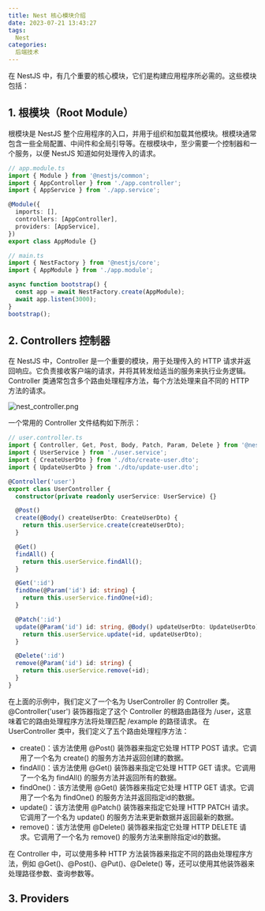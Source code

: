 ```yaml
---
title: Nest 核心模块介绍
date: 2023-07-21 13:43:27
tags: 
  Nest
categories:
  后端技术
---
```


在 NestJS 中，有几个重要的核心模块，它们是构建应用程序所必需的。这些模块包括：

## 1. 根模块（Root Module）

根模块是 NestJS 整个应用程序的入口，并用于组织和加载其他模块。根模块通常包含一些全局配置、中间件和全局引导等。在根模块中，至少需要一个控制器和一个服务，以便 NestJS 知道如何处理传入的请求。

```typescript
// app.module.ts
import { Module } from '@nestjs/common';
import { AppController } from './app.controller';
import { AppService } from './app.service';

@Module({
  imports: [],
  controllers: [AppController],
  providers: [AppService],
})
export class AppModule {}
```

```typescript
// main.ts
import { NestFactory } from '@nestjs/core';
import { AppModule } from './app.module';

async function bootstrap() {
  const app = await NestFactory.create(AppModule);
  await app.listen(3000);
}
bootstrap();
```

## 2. Controllers 控制器

在 NestJS 中，Controller 是一个重要的模块，用于处理传入的 HTTP 请求并返回响应。它负责接收客户端的请求，并将其转发给适当的服务来执行业务逻辑。Controller 类通常包含多个路由处理程序方法，每个方法处理来自不同的 HTTP 方法的请求。

![nest_controller.png](/images/nest_controller.png)

一个常用的 Controller 文件结构如下所示：

```typescript
// user.controller.ts
import { Controller, Get, Post, Body, Patch, Param, Delete } from '@nestjs/common';
import { UserService } from './user.service';
import { CreateUserDto } from './dto/create-user.dto';
import { UpdateUserDto } from './dto/update-user.dto';

@Controller('user')
export class UserController {
  constructor(private readonly userService: UserService) {}

  @Post()
  create(@Body() createUserDto: CreateUserDto) {
    return this.userService.create(createUserDto);
  }

  @Get()
  findAll() {
    return this.userService.findAll();
  }

  @Get(':id')
  findOne(@Param('id') id: string) {
    return this.userService.findOne(+id);
  }

  @Patch(':id')
  update(@Param('id') id: string, @Body() updateUserDto: UpdateUserDto) {
    return this.userService.update(+id, updateUserDto);
  }

  @Delete(':id')
  remove(@Param('id') id: string) {
    return this.userService.remove(+id);
  }
}
```

在上面的示例中，我们定义了一个名为 UserController 的 Controller 类。@Controller('user') 装饰器指定了这个 Controller 的根路由路径为 /user，这意味着它的路由处理程序方法将处理匹配 /example 的路径请求。
在 UserController 类中，我们定义了五个路由处理程序方法：

- create()：该方法使用 @Post() 装饰器来指定它处理 HTTP POST 请求。它调用了一个名为 create() 的服务方法并返回创建的数据。
- findAll()：该方法使用 @Get() 装饰器来指定它处理 HTTP GET 请求。它调用了一个名为 findAll() 的服务方法并返回所有的数据。
- findOne()：该方法使用 @Get() 装饰器来指定它处理 HTTP GET 请求。它调用了一个名为 findOne() 的服务方法并返回指定id的数据。
- update()：该方法使用 @Patch() 装饰器来指定它处理 HTTP PATCH 请求。它调用了一个名为 update() 的服务方法来更新数据并返回最新的数据。
- remove()：该方法使用 @Delete() 装饰器来指定它处理 HTTP DELETE 请求。它调用了一个名为 remove() 的服务方法来删除指定id的数据。

在 Controller 中，可以使用多种 HTTP 方法装饰器来指定不同的路由处理程序方法，例如 @Get()、@Post()、@Put()、@Delete() 等，还可以使用其他装饰器来处理路径参数、查询参数等。

## 3. Providers